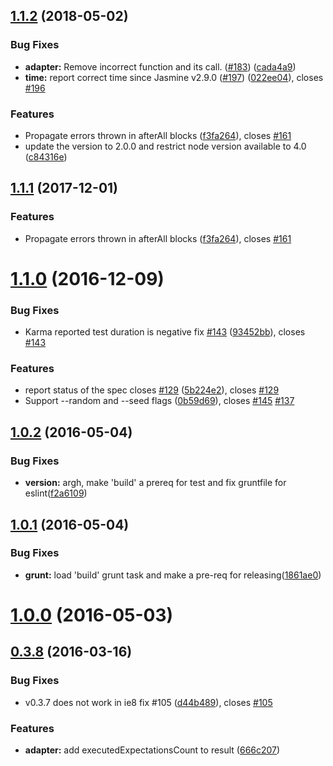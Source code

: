 <a name="1.1.2"></a>
## [1.1.2](https://github.com/karma-runner/karma-jasmine/compare/v1.1.0...v1.1.2) (2018-05-02)


### Bug Fixes

* **adapter:** Remove incorrect function and its call. ([#183](https://github.com/karma-runner/karma-jasmine/issues/183)) ([cada4a9](https://github.com/karma-runner/karma-jasmine/commit/cada4a9))
* **time:** report correct time since Jasmine v2.9.0 ([#197](https://github.com/karma-runner/karma-jasmine/issues/197)) ([022ee04](https://github.com/karma-runner/karma-jasmine/commit/022ee04)), closes [#196](https://github.com/karma-runner/karma-jasmine/issues/196)


### Features

* Propagate errors thrown in afterAll blocks ([f3fa264](https://github.com/karma-runner/karma-jasmine/commit/f3fa264)), closes [#161](https://github.com/karma-runner/karma-jasmine/issues/161)
* update the version to 2.0.0 and restrict node version available to 4.0 ([c84316e](https://github.com/karma-runner/karma-jasmine/commit/c84316e))



<a name="1.1.1"></a>
## [1.1.1](https://github.com/karma-runner/karma-jasmine/compare/v1.1.0...v1.1.1) (2017-12-01)


### Features

* Propagate errors thrown in afterAll blocks ([f3fa264](https://github.com/karma-runner/karma-jasmine/commit/f3fa264)), closes [#161](https://github.com/karma-runner/karma-jasmine/issues/161)



<a name="1.1.0"></a>
# [1.1.0](https://github.com/karma-runner/karma-jasmine/compare/v1.0.2...v1.1.0) (2016-12-09)


### Bug Fixes

* Karma reported test duration is negative fix [#143](https://github.com/karma-runner/karma-jasmine/issues/143) ([93452bb](https://github.com/karma-runner/karma-jasmine/commit/93452bb)), closes [#143](https://github.com/karma-runner/karma-jasmine/issues/143)


### Features

* report status of the spec closes [#129](https://github.com/karma-runner/karma-jasmine/issues/129) ([5b224e2](https://github.com/karma-runner/karma-jasmine/commit/5b224e2)), closes [#129](https://github.com/karma-runner/karma-jasmine/issues/129)
* Support --random and --seed flags ([0b59d69](https://github.com/karma-runner/karma-jasmine/commit/0b59d69)), closes [#145](https://github.com/karma-runner/karma-jasmine/issues/145) [#137](https://github.com/karma-runner/karma-jasmine/issues/137)



<a name="1.0.2"></a>
## [1.0.2](https://github.com/karma-runner/karma-jasmine/compare/v1.0.1...v1.0.2) (2016-05-04)


### Bug Fixes

* **version:** argh, make 'build' a prereq for test and fix gruntfile for eslint([f2a6109](https://github.com/karma-runner/karma-jasmine/commit/f2a6109))



<a name="1.0.1"></a>
## [1.0.1](https://github.com/karma-runner/karma-jasmine/compare/v1.0.0...v1.0.1) (2016-05-04)


### Bug Fixes

* **grunt:** load 'build' grunt task and make a pre-req for releasing([1861ae0](https://github.com/karma-runner/karma-jasmine/commit/1861ae0))



<a name="1.0.0"></a>
# [1.0.0](https://github.com/karma-runner/karma-jasmine/compare/v0.3.8...v1.0.0) (2016-05-03)



<a name="0.3.8"></a>
## [0.3.8](https://github.com/karma-runner/karma-jasmine/compare/v0.3.7...v0.3.8) (2016-03-16)


### Bug Fixes

* v0.3.7 does not work in ie8 fix #105 ([d44b489](https://github.com/karma-runner/karma-jasmine/commit/d44b489)), closes [#105](https://github.com/karma-runner/karma-jasmine/issues/105)

### Features

* **adapter:** add executedExpectationsCount to result ([666c207](https://github.com/karma-runner/karma-jasmine/commit/666c207))



